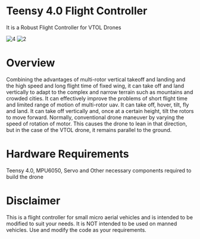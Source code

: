 # Teensy 4.0 Flight Controller
It is a Robust Flight Controller for VTOL Drones

![4](https://user-images.githubusercontent.com/115136311/204571981-fc4fd68e-1337-4dd3-a15b-e4efd0dc133f.png)
![2](https://user-images.githubusercontent.com/115136311/204572116-bc0ffb2e-0400-4b24-b36e-78e826e91756.png)

# Overview
Combining the advantages of multi-rotor vertical takeoff and landing and the high speed and long flight time of fixed wing, it can take off and land vertically to adapt to the complex and narrow terrain such as mountains and crowded cities. It can effectively improve the problems of short flight time and limited range of motion of multi-rotor uav. It can take off, hover, tilt, fly and land. It can take off vertically and, once at a certain height, tilt the rotors to move forward. Normally, conventional drone maneuver by varying the speed of rotation of motor. This causes the drone to lean in that direction, but in the case of the VTOL drone, it remains parallel to the ground.

# Hardware Requirements
Teensy 4.0, MPU6050, Servo and Other necessary components required to build the drone

# Disclaimer
This is a flight controller for small micro aerial vehicles and is intended to be modified to suit your needs. It is NOT intended to be used on manned vehicles. Use and modify the code as your requirements.
